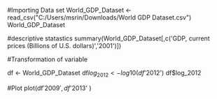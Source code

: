 #Importing Data set
World_GDP_Dataset <- read_csv("C:/Users/msrin/Downloads/World GDP Dataset.csv")
World_GDP_Dataset

#descriptive statastics
summary(World_GDP_Dataset[,c('GDP, current prices (Billions of U.S. dollars)','2001')])

#Transformation of variable

df <- World_GDP_Dataset
df$log_2012 <- log10(df$'2012')
df$log_2012

#Plot
plot(df$'2009' ,df$'2013' )
